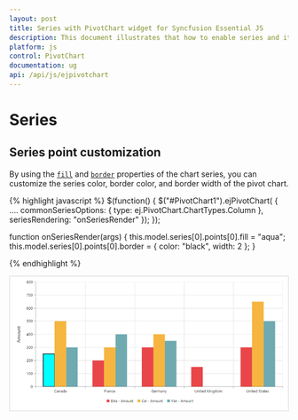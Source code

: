 ```yaml
---
layout: post
title: Series with PivotChart widget for Syncfusion Essential JS
description: This document illustrates that how to enable series and its customization in JavaScript PivotChart control
platform: js
control: PivotChart
documentation: ug
api: /api/js/ejpivotchart
---
```


# Series

## Series point customization
By using the [`fill`](/api/js/ejchart#members:series-fill) and [`border`](/api/js/ejchart#members:series-border) properties of the chart series, you can customize the series color, border color, and border width of the pivot chart.

{% highlight javascript %}
$(function()
{
    $("#PivotChart1").ejPivotChart(
    {
        ....
        commonSeriesOptions:
        {
            type: ej.PivotChart.ChartTypes.Column
        },
        seriesRendering: "onSeriesRender"
    });
});

function onSeriesRender(args)
{
    this.model.series[0].points[0].fill = "aqua";
    this.model.series[0].points[0].border = {
        color: "black",
        width: 2
    };
}

{% endhighlight %}

![Series customization in JavaScript pivot chart control](Series_images/Series_img1.png)